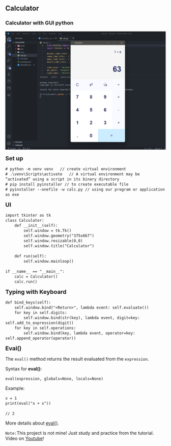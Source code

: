 ## Calculator

### Calculator with GUI python
![A test image](test_image.png)

**<font size="4">Set up</font>**
```
# python -m venv venv   // create virtual environment
# .\venv\Scripts\activate   // A virtual environment may be “activated” using a script in its binary directory
# pip install pyinstaller // to create executable file
# pyinstaller --onefile -w calc.py // using our program or application as exe
```
**<font size="4">UI</font>**
```
import tkinter as tk
class Calculator:
	def __init__(self):
		self.window = tk.Tk()
		self.window.geometry("375x667")
		self.window.resizable(0,0)
		self.window.title("Calculator")

	def run(self):
		self.window.mainloop()

if __name__ == "__main__":
	calc = Calculator()
	calc.run()
```

**<font size="4">Typing with Keyboard</font>**
```
def bind_keys(self):
	self.window.bind("<Return>", lambda event: self.evaluate())
	for key in self.digits:
		self.window.bind(str(key), lambda event, digit=key: self.add_to_expression(digit))
	for key in self.operations:
		self.window.bind(key, lambda event, operator=key: self.append_operator(operator))
```

**<font size="4">Eval()</font>**

The `eval()` method returns the result evaluated from the `expression`.

Syntax for **eval()**:
```
eval(expression, globals=None, locals=None)
```
Example:
```
x = 1
print(eval("x + x"))

// 2
```

More details about [eval()](https://www.programiz.com/python-programming/methods/built-in/eval).

`Note:`This project is not mine! Just study and practice from the tutorial.
Video on [Youtube](https://youtu.be/QZPv1y2znZo)!
